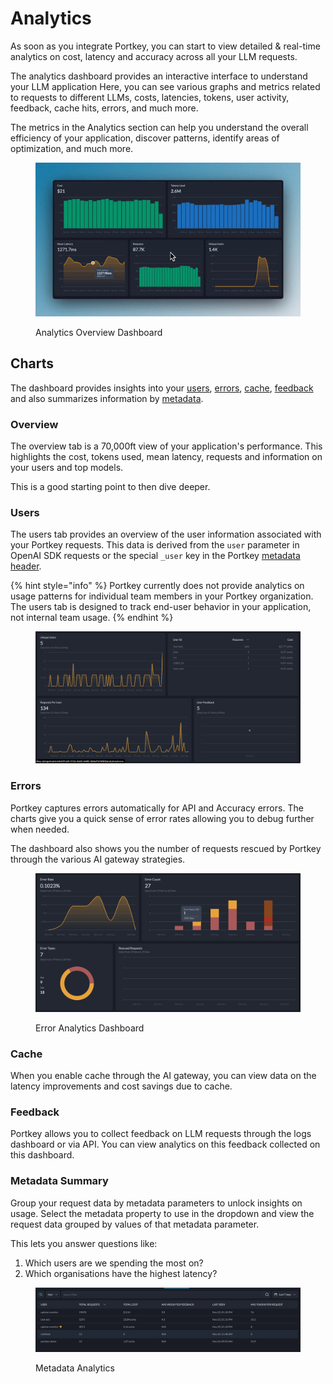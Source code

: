 # Analytics

As soon as you integrate Portkey, you can start to view detailed & real-time analytics on cost, latency and accuracy across all your LLM requests.

The analytics dashboard provides an interactive interface to understand your LLM application  Here, you can see various graphs and metrics related to requests to different LLMs, costs, latencies, tokens, user activity, feedback, cache hits, errors, and much more.

The metrics in the Analytics section can help you understand the overall efficiency of your application, discover patterns, identify areas of optimization, and much more.

<figure><img src="../../.gitbook/assets/image (4) (1) (1).png" alt=""><figcaption><p>Analytics Overview Dashboard</p></figcaption></figure>

## Charts

The dashboard provides insights into your [users](analytics.md#users), [errors](analytics.md#errors), [cache](analytics.md#cache), [feedback](analytics.md#feedback) and also summarizes information by [metadata](analytics.md#metadata-summary).

### Overview

The overview tab is a 70,000ft view of your application's performance. This highlights the cost, tokens used, mean latency, requests and information on your users and top models.

This is a good starting point to then dive deeper.

### Users

The users tab provides an overview of the user information associated with your Portkey requests. This data is derived from the `user` parameter in OpenAI SDK requests or the special `_user` key in the Portkey [metadata header](metadata.md).

{% hint style="info" %}
Portkey currently does not provide analytics on usage patterns for individual team members in your Portkey organization. The users tab is designed to track end-user behavior in your application, not internal team usage.
{% endhint %}

<figure><img src="../../.gitbook/assets/CleanShot 2024-05-20 at 19.03.50@2x (1).png" alt=""><figcaption></figcaption></figure>

### Errors

Portkey captures errors automatically for API and Accuracy errors. The charts give you a quick sense of error rates allowing you to debug further when needed.

The dashboard also shows you the number of requests rescued by Portkey through the various AI gateway strategies.

<figure><img src="../../.gitbook/assets/image (8).png" alt=""><figcaption><p>Error Analytics Dashboard</p></figcaption></figure>

### Cache

When you enable cache through the AI gateway, you can view data on the latency improvements and cost savings due to cache.

### Feedback

Portkey allows you to collect feedback on LLM requests through the logs dashboard or via API. You can view analytics on this feedback collected on this dashboard.

### Metadata Summary

Group your request data by metadata parameters to unlock insights on usage. Select the metadata property to use in the dropdown and view the request data grouped by values of that metadata parameter.

This lets you answer questions like:

1. Which users are we spending the most on?
2. Which organisations have the highest latency?

<figure><img src="../../.gitbook/assets/image (9).png" alt=""><figcaption><p>Metadata Analytics</p></figcaption></figure>
